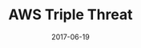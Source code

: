 ---
title: AWS Triple Threat
date: "2017-06-19"
slug: aws-triple-threat
description: "I passed all three AWS Associate-level certifications."
imageFluid: "../images/matrix-architect.jpg"
tags: ["AWS","Career"]
---